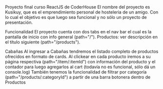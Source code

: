 Proyecto final curso ReactJS de CoderHouse
El nombre del proyecto es Kusikuy, que es el emprendimiento personal de hosteleria de un amigo. Con lo cual el objetivo es que luego sea funcional y no sólo un proyecto de presentación.

Funcionalidad
El proyecto cuenta con dos tabs en el nav bar el cual es la pantalla de inicio con info general (path="/"). Productos: ver descripción en el título siguiente (path="/products"). 

Cabañas
Al ingresar a Cabañas tendremos el listado completo de productos ofrecidos en formato de cards. Al clickear en cada producto iremos a su página respectiva (path="/item/:itemId") con información del producto y el contador para luego agregarlos al cart (todavía no es funcional, sólo dá un console.log) También tenemos la funcionalidad de filtrar por categoría (path="/products/:categoryId") a partir de una barra botonera dentro de Productos
